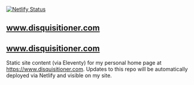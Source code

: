 [![Netlify Status](https://api.netlify.com/api/v1/badges/f155e249-c085-4541-aa09-5eb2c9b2d5f7/deploy-status)](https://app.netlify.com/sites/admiring-wing-e1407e/deploys)

## www.disquisitioner.com

## www.disquisitioner.com ##

Static site content (via Eleventy) for my personal home page at https://www.disquisitioner.com.  Updates to this repo will be automatically deployed via Netlify and visible on my site.